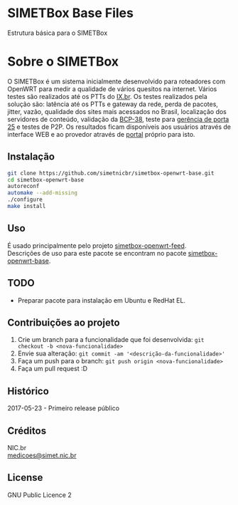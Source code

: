 # SIMETBox Base Files

Estrutura básica para o SIMETBox

# Sobre o SIMETBox

O SIMETBox é um sistema inicialmente desenvolvido para roteadores com OpenWRT para medir a qualidade de vários quesitos na internet. Vários testes são realizados até os PTTs do [IX.br](http://ix.br). Os testes realizados pela solução são: latência até os PTTs e gateway da rede, perda de pacotes, jitter, vazão, qualidade dos sites mais acessados no Brasil, localização dos servidores de conteúdo, validação da [BCP-38](http://bcp.nic.br), teste para [gerência de porta 25](http://www.antispam.br/admin/porta25/definicao/) e testes de P2P. Os resultados ficam disponíveis aos usuários através de interface WEB e ao provedor através de [portal](https://pas.nic.br) próprio para isto.

## Instalação

```bash
git clone https://github.com/simetnicbr/simetbox-openwrt-base.git
cd simetbox-openwrt-base
autoreconf
automake --add-missing
./configure
make install

```

## Uso

É usado principalmente pelo projeto [simetbox-openwrt-feed](https://github.com/simetnicbr/simetbox-openwrt-feed).  
Descrições de uso para este pacote se encontram no pacote [simetbox-openwrt-base](https://github.com/simetnicbr/simetbox-openwrt-base).

## TODO

* Preparar pacote para instalação em Ubuntu e RedHat EL.

## Contribuições ao projeto

1. Crie um branch para a funcionalidade que foi desenvolvida: `git checkout -b <nova-funcionalidade>`
2. Envie sua alteração: `git commit -am '<descrição-da-funcionalidade>'`
3. Faça um push para o branch: `git push origin <nova-funcionalidade>`
4. Faça um pull request :D

## Histórico

2017-05-23 - Primeiro release público

## Créditos

NIC.br  
<medicoes@simet.nic.br>

## License

GNU Public Licence 2
